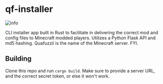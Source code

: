 # qf-installer
![info](https://media1.giphy.com/media/v1.Y2lkPTc5MGI3NjExa2JjbmZzN3FtNDJqcWJ4ZndheW5tNWxmeGQwaHJ0YmNvN2tpOG0yaCZlcD12MV9pbnRlcm5hbF9naWZfYnlfaWQmY3Q9Zw/0RrrWdWS9AFyu1irjQ/giphy.gif)

CLI installer app built in Rust to facilitate in delivering the correct mod and config files to Minecraft modded players. Utilizes a Python Flask API and md5 hashing. Quafuzzii is the name of the Minecraft server. FYI.

## Building
Clone this repo and run `cargo build`. Make sure to provide a server URL, and the correct secret token, or else it won't work.
